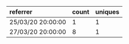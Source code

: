 | referrer          | count | uniques |
| :---------------- | :---- | :------ |
| 25/03/20 20:00:00 | 1     | 1       |
| 27/03/20 20:00:00 | 8     | 1       |
